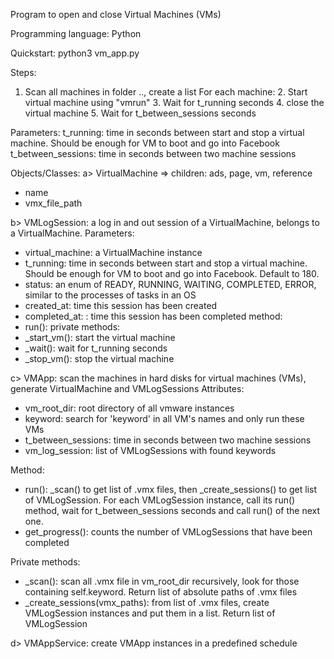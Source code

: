 Program to open and close Virtual Machines (VMs)

Programming language: Python

Quickstart: python3 vm_app.py 

Steps:
1. Scan all machines in folder .., create a list
For each machine:
    2. Start virtual machine using "vmrun"
    3. Wait for t_running seconds
    4. close the virtual machine
    5. Wait for t_between_sessions seconds

Parameters:
t_running: time in seconds between start and stop a virtual machine. Should be enough for VM to boot and go into Facebook
t_between_sessions: time in seconds between two machine sessions

Objects/Classes:
a> VirtualMachine => children: ads, page, vm, reference
+ name
+ vmx_file_path

b> VMLogSession: a log in and out session of a VirtualMachine, belongs to a VirtualMachine. 
Parameters:
+ virtual_machine: a VirtualMachine instance
+ t_running: time in seconds between start and stop a virtual machine. Should be enough for VM to boot and go into Facebook. Default to 180.
+ status: an enum of READY, RUNNING, WAITING, COMPLETED, ERROR, similar to the processes of tasks in an OS
+ created_at: time this session has been created
+ completed_at: : time this session has been completed
method:
+ run(): 
private methods:
+ _start_vm(): start the virtual machine
+ _wait(): wait for t_running seconds
+ _stop_vm(): stop the virtual machine

c> VMApp: scan the machines in hard disks for virtual machines (VMs), generate VirtualMachine and VMLogSessions
Attributes:
+ vm_root_dir: root directory of all vmware instances
+ keyword: search for 'keyword' in all VM's names and only run these VMs
+ t_between_sessions: time in seconds between two machine sessions
+ vm_log_session: list of VMLogSessions with found keywords

Method:
+ run(): _scan() to get list of .vmx files, then _create_sessions() to get list of VMLogSession. For each VMLogSession instance, call its run() method, wait for t_between_sessions seconds and call run() of the next one.
+ get_progress(): counts the number of VMLogSessions that have been completed

Private methods:
+ _scan(): scan all .vmx file in vm_root_dir recursively, look for those containing self.keyword. Return list of absolute paths of .vmx files
+ _create_sessions(vmx_paths): from list of .vmx files, create VMLogSession instances and put them in a list. Return list of VMLogSession 

d> VMAppService: create VMApp instances in a predefined schedule